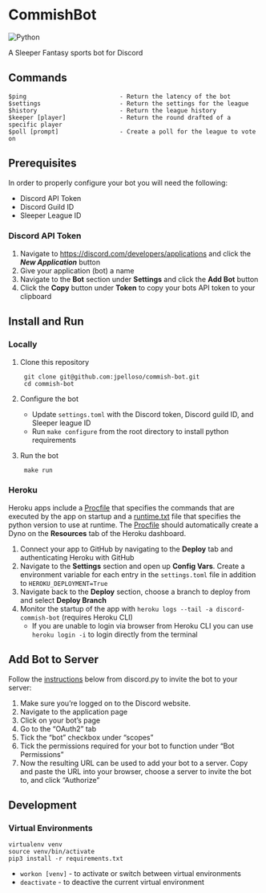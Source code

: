 # CommishBot
![Python](https://img.shields.io/badge/python-3.10-blue)

A Sleeper Fantasy sports bot for Discord

## Commands
    $ping                          - Return the latency of the bot
    $settings                      - Return the settings for the league
    $history                       - Return the league history
    $keeper [player]               - Return the round drafted of a specific player
    $poll [prompt]                 - Create a poll for the league to vote on

## Prerequisites
In order to properly configure your bot you will need the following:
* Discord API Token
* Discord Guild ID
* Sleeper League ID

### Discord API Token
1. Navigate to https://discord.com/developers/applications and click the ***New Application*** button
2. Give your application (bot) a name
3. Navigate to the **Bot** section under **Settings** and click the **Add Bot** button
4. Click the **Copy** button under **Token** to copy your bots API token to your clipboard

## Install and Run
### Locally
1. Clone this repository

        git clone git@github.com:jpelloso/commish-bot.git
        cd commish-bot
        
2. Configure the bot
   * Update `settings.toml` with the Discord token, Discord guild ID, and Sleeper league ID
   * Run `make configure` from the root directory to install python requirements

3. Run the bot

        make run

### Heroku
Heroku apps include a [Procfile](Procfile) that specifies the commands that are executed by the app on startup and a [runtime.txt](runtime.txt) file that specifies the python version to use at runtime. The [Procfile](Procfile) should automatically create a Dyno on the **Resources** tab of the Heroku dashboard.
1. Connect your app to GitHub by navigating to the **Deploy** tab and authenticating Heroku with GitHub
2. Navigate to the **Settings** section and open up **Config Vars**. Create a environment variable for each entry in the `settings.toml` file in addition to `HEROKU_DEPLOYMENT=True`
3. Navigate back to the **Deploy** section, choose a branch to deploy from and select **Deploy Branch**
4. Monitor the startup of the app with `heroku logs --tail -a discord-commish-bot` (requires Heroku CLI)
    * If you are unable to login via browser from Heroku CLI you can use `heroku login -i` to login directly from the terminal

## Add Bot to Server
Follow the [instructions](https://discordpy.readthedocs.io/en/stable/discord.html#inviting-your-bot) below from discord.py to invite the bot to your server:
1. Make sure you’re logged on to the Discord website.
2. Navigate to the application page
3. Click on your bot’s page
4. Go to the “OAuth2” tab
5. Tick the “bot” checkbox under “scopes”
6. Tick the permissions required for your bot to function under “Bot Permissions”
7. Now the resulting URL can be used to add your bot to a server. Copy and paste the URL into your browser, choose a server to invite the bot to, and click “Authorize”


## Development
### Virtual Environments
```
virtualenv venv
source venv/bin/activate
pip3 install -r requirements.txt
```
* `workon [venv]` - to activate or switch between virtual environments
* `deactivate` - to deactive the current virtual environment